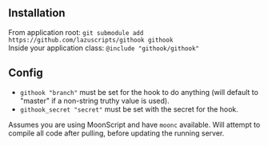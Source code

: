 ## Installation

From application root: `git submodule add https://github.com/lazuscripts/githook githook`<br>
Inside your application class: `@include "githook/githook"`

## Config

- `githook "branch"` must be set for the hook to do anything (will default to "master" if a
  non-string truthy value is used).
- `githook_secret "secret"` must be set with the secret for the hook.

Assumes you are using MoonScript and have `moonc` available. Will attempt to
compile all code after pulling, before updating the running server.
